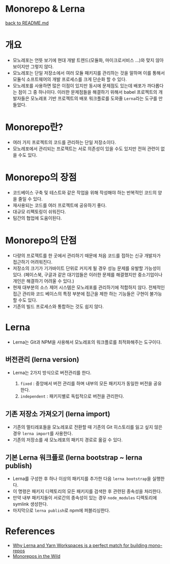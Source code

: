 # Monorepo & Lerna

[back to README.md](../README.md)

# 개요

- 모노레포는 언뜻 보기에 현대 개발 트렌드(모듈화, 마이크로서비스 ...)와 맞지 않아 보이지만 그렇지 않다.
- 모노레포는 단일 저장소에서 여러 모듈 패키지를 관리하는 것을 말하며 이를 통해서 모듈식 소프트웨어의 개발 프로세스를 크게 단순화 할 수 있다.
- 모노레포를 사용하면 많은 이점이 있지만 동시에 문제점도 있는데 배포가 까다롭다는 점이 그 중 하나이다. 이러한 문제점들을 해결하기 위해서 babel 프로젝트의 개발자들은 모노레포 기반 프로젝트의 배포 워크플로를 도와줄 `Lerna`라는 도구를 만들었다.

# Monorepo란?

- 여러 가지 프로젝트의 코드를 관리하는 단일 저장소이다.
- 모노레포에서 관리되는 프로젝트는 서로 의존성이 있을 수도 있지만 전혀 관련이 없을 수도 있다.

# Monorepo의 장점

- 코드베이스 구축 및 테스트와 같은 작업을 위해 작성해야 하는 반복적인 코드의 양을 줄일 수 있다.
- 재사용되는 코드를 여러 프로젝트에 공유하기 좋다.
- 대규모 리펙토링이 쉬워진다.
- 팀간의 협업에 도움이된다.

# Monorepo의 단점

- 다량의 프로젝트를 한 곳에서 관리하기 때문에 처음 코드를 접하는 신규 개발자가 접근하기 어려워진다.
- 저장소의 크기가 기가바이트 단위로 커지게 될 경우 성능 문제를 유발할 가능성이 있다. (페이스북, 구글과 같은 대기업들은 이러한 문제를 해결했지만 중소기업이나 개인은 해결하기 어려울 수 있다.)
- 현재 대부분의 소스 제어 시스템은 모노레포를 관리하기에 적합하지 않다. 전체적인 접근 관리와 코드 베이스의 특정 부분에 접근을 제한 하는 기능들은 구현이 불가능할 수도 있다.
- 기존의 빌드 프로세스와 통합하는 것도 쉽지 않다.

# Lerna

- Lerna는 Git과 NPM을 사용해서 모노레포의 워크플로를 최적화해주는 도구이다.

## 버전관리 (lerna version)

- Lerna는 2가지 방식으로 버전관리를 한다.

  1. `fixed` : 중앙에서 버전 관리를 하며 내부의 모든 패키지가 동일한 버전을 공유한다.
  2. `independent` : 패키지별로 독립적으로 버전을 관리한다.

## 기존 저장소 가져오기 (lerna import)

- 기존의 멀티레포들을 모노레포로 전환할 때 기존의 Git 히스토리를 잃고 싶지 않은 경우 `lerna import`를 사용한다.
- 기존의 저장소를 새 모노레포의 패키지 경로로 옮길 수 있다.

## 기본 Lerna 워크플로 (lerna bootstrap ~ lerna publish)

- Lerna를 구성한 후 하나 이상의 패키지를 추가한 다음 `lerna bootstrap`을 실행한다.
- 이 명령은 패키지 디렉토리의 모든 패키지를 검색한 후 관련된 종속성을 처리한다.
- 만약 내부 패키지들이 서로간의 종속성이 있는 경우 `node_modules` 디렉토리에 symlink 생성한다.
- 마지막으로 `lerna publish`로 npm에 퍼블리싱한다.

# References

- [Why Lerna and Yarn Workspaces is a perfect match for building mono-repos](https://doppelmutzi.github.io/monorepo-lerna-yarn-workspaces/)
- [Monorepos in the Wild](https://medium.com/@maoberlehner/monorepos-in-the-wild-33c6eb246cb9)
